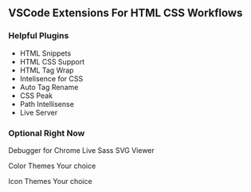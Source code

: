 ## VSCode Extensions For HTML CSS Workflows


### Helpful Plugins
- HTML Snippets
- HTML CSS Support 
- HTML Tag Wrap
- Intelisence for CSS
- Auto Tag Rename
- CSS Peak
- Path Intellisense
- Live Server

### Optional Right Now
Debugger for Chrome
Live Sass
SVG Viewer


Color Themes
Your choice


Icon Themes
Your choice


